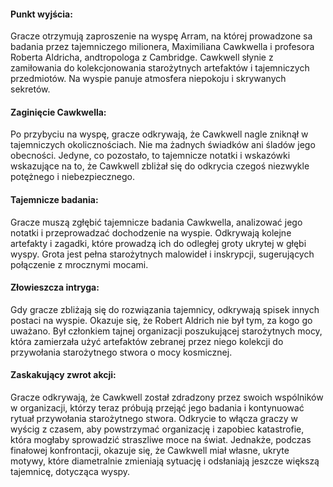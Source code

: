 #### Punkt wyjścia: 
Gracze otrzymują zaproszenie na wyspę Arram, na której prowadzone sa badania przez tajemniczego milionera, Maximiliana Cawkwella i profesora Roberta Aldricha, andtropologa z Cambridge. Cawkwell słynie z zamiłowania do kolekcjonowania starożytnych artefaktów i tajemniczych przedmiotów. Na wyspie panuje atmosfera niepokoju i skrywanych sekretów.

####  Zaginięcie Cawkwella: 
Po przybyciu na wyspę, gracze odkrywają, że Cawkwell nagle zniknął w tajemniczych okolicznościach. Nie ma żadnych świadków ani śladów jego obecności. Jedyne, co pozostało, to tajemnicze notatki i wskazówki wskazujące na to, że Cawkwell zbliżał się do odkrycia czegoś niezwykle potężnego i niebezpiecznego.

#### Tajemnicze badania: 
Gracze muszą zgłębić tajemnicze badania Cawkwella, analizować jego notatki i przeprowadzać dochodzenie na wyspie. Odkrywają kolejne artefakty i zagadki, które prowadzą ich do odległej groty ukrytej w głębi wyspy. Grota jest pełna starożytnych malowideł i inskrypcji, sugerujących połączenie z mrocznymi mocami.

#### Złowieszcza intryga: 
Gdy gracze zbliżają się do rozwiązania tajemnicy, odkrywają spisek innych postaci na wyspie. Okazuje się, że Robert Aldrich nie był tym, za kogo go uważano. Był członkiem tajnej organizacji poszukującej starożytnych mocy, która zamierzała użyć artefaktów zebranej przez niego kolekcji do przywołania starożytnego stwora o mocy kosmicznej.

#### Zaskakujący zwrot akcji: 
Gracze odkrywają, że Cawkwell został zdradzony przez swoich wspólników w organizacji, którzy teraz próbują przejąć jego badania i kontynuować rytuał przywołania starożytnego stwora. Odkrycie to włącza graczy w wyścig z czasem, aby powstrzymać organizację i zapobiec katastrofie, która mogłaby sprowadzić straszliwe moce na świat. Jednakże, podczas finałowej konfrontacji, okazuje się, że Cawkwell miał własne, ukryte motywy, które diametralnie zmieniają sytuację i odsłaniają jeszcze większą tajemnicę, dotycząca wyspy.
